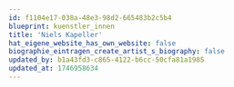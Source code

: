 ```yaml
---
id: f1104e17-038a-48e3-98d2-665483b2c5b4
blueprint: kuenstler_innen
title: 'Niels Kapeller'
hat_eigene_website_has_own_website: false
biographie_eintragen_create_artist_s_biography: false
updated_by: b1a43fd3-c865-4122-b6cc-50cfa81a1985
updated_at: 1746958634
---
```

